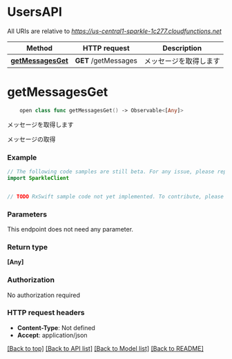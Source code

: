 # UsersAPI

All URIs are relative to *https://us-central1-sparkle-1c277.cloudfunctions.net*

Method | HTTP request | Description
------------- | ------------- | -------------
[**getMessagesGet**](UsersAPI.md#getmessagesget) | **GET** /getMessages | メッセージを取得します


# **getMessagesGet**
```swift
    open class func getMessagesGet() -> Observable<[Any]>
```

メッセージを取得します

メッセージの取得

### Example 
```swift
// The following code samples are still beta. For any issue, please report via http://github.com/OpenAPITools/openapi-generator/issues/new
import SparkleClient


// TODO RxSwift sample code not yet implemented. To contribute, please open a ticket via http://github.com/OpenAPITools/openapi-generator/issues/new
```

### Parameters
This endpoint does not need any parameter.

### Return type

**[Any]**

### Authorization

No authorization required

### HTTP request headers

 - **Content-Type**: Not defined
 - **Accept**: application/json

[[Back to top]](#) [[Back to API list]](../README.md#documentation-for-api-endpoints) [[Back to Model list]](../README.md#documentation-for-models) [[Back to README]](../README.md)

